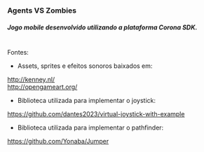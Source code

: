  <h3>Agents VS Zombies</h3>

<h5>Jogo mobile desenvolvido utilizando a plataforma Corona SDK.</h5>
<br>
Fontes:

- Assets, sprites e efeitos sonoros baixados em:

http://kenney.nl/<br>
http://opengameart.org/

- Biblioteca utilizada para implementar o joystick:

https://github.com/dantes2023/virtual-joystick-with-example

- Biblioteca utilizada para implementar o pathfinder: 

https://github.com/Yonaba/Jumper
